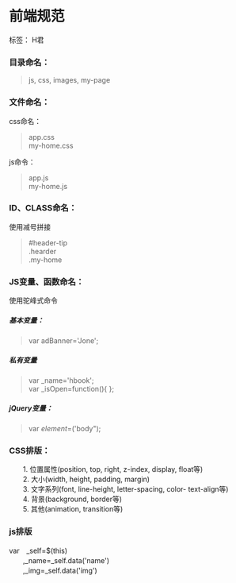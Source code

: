 ﻿# 前端规范

标签： H君

### 目录命名：

>js, css, images, my-page

### 文件命名：

css命名：
> app.css<br />
> my-home.css

js命令：
> app.js<br />
> my-home.js


### ID、CLASS命名：
使用减号拼接
>  #header-tip <br />
>  .hearder<br />
>  .my-home

### JS变量、函数命名：
使用驼峰式命令

##### 基本变量： 
>  var adBanner='Jone';

##### 私有变量
> var _name='hbook';<br />
> var _isOpen=function(){ };

##### jQuery变量：
> var  $element=$('body");

### CSS排版：

　　1. 位置属性(position, top, right, z-index, display, float等) <br />
　　2. 大小(width, height, padding, margin) <br />
　　3. 文字系列(font, line-height, letter-spacing, color- text-align等) <br />
　　4. 背景(background, border等) <br />
　　5. 其他(animation, transition等) <br />

### js排版

var　_self=$(this) <br />
　　,_name=_self.data('name') <br />
　　,_img=_self.data('img')












